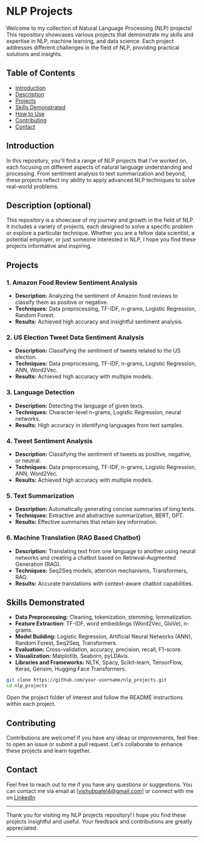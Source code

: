# NLP Projects

Welcome to my collection of Natural Language Processing (NLP) projects! This repository showcases various projects that demonstrate my skills and expertise in NLP, machine learning, and data science. Each project addresses different challenges in the field of NLP, providing practical solutions and insights.

## Table of Contents
- [Introduction](#introduction)
- [Description](#description)
- [Projects](#projects)
- [Skills Demonstrated](#skills-demonstrated)
- [How to Use](#how-to-use)
- [Contributing](#contributing)
- [Contact](#contact)


## Introduction
In this repository, you'll find a range of NLP projects that I've worked on, each focusing on different aspects of natural language understanding and processing. From sentiment analysis to text summarization and beyond, these projects reflect my ability to apply advanced NLP techniques to solve real-world problems.

## Description (optional)
This repository is a showcase of my journey and growth in the field of NLP. It includes a variety of projects, each designed to solve a specific problem or explore a particular technique. Whether you are a fellow data scientist, a potential employer, or just someone interested in NLP, I hope you find these projects informative and inspiring.

## Projects
### 1. Amazon Food Review Sentiment Analysis
- **Description:** Analyzing the sentiment of Amazon food reviews to classify them as positive or negative.
- **Techniques:** Data preprocessing, TF-IDF, n-grams, Logistic Regression, Random Forest.
- **Results:** Achieved high accuracy and insightful sentiment analysis.

### 2. US Election Tweet Data Sentiment Analysis
- **Description:** Classifying the sentiment of tweets related to the US election.
- **Techniques:** Data preprocessing, TF-IDF, n-grams, Logistic Regression, ANN, Word2Vec.
- **Results:** Achieved high accuracy with multiple models.

### 3. Language Detection
- **Description:** Detecting the language of given texts.
- **Techniques:** Character-level n-grams, Logistic Regression, neural networks.
- **Results:** High accuracy in identifying languages from text samples.

### 4. Tweet Sentiment Analysis
- **Description:** Classifying the sentiment of tweets as positive, negative, or neutral.
- **Techniques:** Data preprocessing, TF-IDF, n-grams, Logistic Regression, ANN, Word2Vec.
- **Results:** Achieved high accuracy with multiple models.

### 5. Text Summarization
- **Description:** Automatically generating concise summaries of long texts.
- **Techniques:** Extractive and abstractive summarization, BERT, GPT.
- **Results:** Effective summaries that retain key information.

### 6. Machine Translation (RAG Based Chatbot)
- **Description:** Translating text from one language to another using neural networks and creating a chatbot based on Retrieval-Augmented Generation (RAG).
- **Techniques:** Seq2Seq models, attention mechanisms, Transformers, RAG.
- **Results:** Accurate translations with context-aware chatbot capabilities.

## Skills Demonstrated
- **Data Preprocessing:** Cleaning, tokenization, stemming, lemmatization.
- **Feature Extraction:** TF-IDF, word embeddings (Word2Vec, GloVe), n-grams.
- **Model Building:** Logistic Regression, Artificial Neural Networks (ANN), Random Forest, Seq2Seq, Transformers.
- **Evaluation:** Cross-validation, accuracy, precision, recall, F1-score.
- **Visualization:** Matplotlib, Seaborn, pyLDAvis.
- **Libraries and Frameworks:** NLTK, Spacy, Scikit-learn, TensorFlow, Keras, Gensim, Hugging Face Transformers.

```bash
git clone https://github.com/your-username/nlp_projects.git
cd nlp_projects
```

Open the project folder of interest and follow the README instructions within each project.

## Contributing
Contributions are welcome! If you have any ideas or improvements, feel free to open an issue or submit a pull request. Let's collaborate to enhance these projects and learn together.

## Contact
Feel free to reach out to me if you have any questions or suggestions. You can contact me via email at [vishubpatel4@gmail.com] or connect with me on [LinkedIn](https://www.linkedin.com/in/vishal-patel-a3356513b/)

---
Thank you for visiting my NLP projects repository! I hope you find these projects insightful and useful. Your feedback and contributions are greatly appreciated.

---
